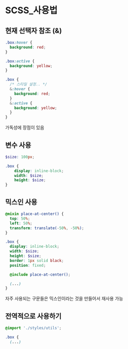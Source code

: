 # SCSS_사용법


## 현재 선택자 참조 (&)
```css
.box:hover {
  background: red;
}

.box:active {
  background: yellow;
}
```

```scss
.box {
  /* 스타일 설정.. */
  &:hover {
    background: red;
  }
  &:active {
    background: yellow;
  }
}
```
가독성에 장점이 있음

## 변수 사용

```scss
$size: 100px;

.box {
    display: inline-block;
    width: $size;
    height: $size;
}
```

## 믹스인 사용
```scss
@mixin place-at-center() {
  top: 50%;
  left: 50%;
  transform: translate(-50%, -50%);
}

.box {
  display: inline-block;
  width: $size;
  height: $size;
  border: 1px solid black;
  position: fixed;

  @include place-at-center();

  (...)
}
```
자주 사용되는 구문들은 믹스인이라는 것을 만들어서 재사용 가능 

## 전역적으로 사용하기 

```scss
@import './styles/utils';

.box {
  (...)
```
